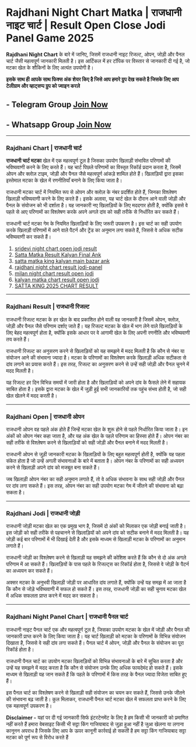  # Rajdhani Night Chart Matka | राजधानी नाइट चार्ट | Result Open Close Jodi Panel Game  2025

**Rajdhani Night Chart** के बारे में जानिए, जिसमें राजधानी नाइट रिजल्ट, ओपन, जोड़ी और पैनल चार्ट जैसी महत्वपूर्ण जानकारी मिलती है। इस आर्टिकल में हर टॉपिक पर विस्तार से जानकारी दी गई है, जो मटका खेल के शौकिनों के लिए अत्यंत उपयोगी है।

**इसके साथ ही आपके साथ फिक्स अंक शेयर किए है जिसे आप हमारे ग्रुप देख सकते है जिसके लिए आप टेलीग्राम और व्हाट्सप्प ग्रुप को ज्वाइन करले**
## - Telegram  Group  [Join Now](https://t.me/Hindiupdate201)

## - Whatsapp Group  [Join Now](https://whatsapp.com/channel/0029Vay2FudAzNbmVl8KtW14)

---

### Rajdhani Chart | राजधानी चार्ट  

**राजधानी चार्ट मटका**  खेल में एक महत्वपूर्ण टूल है जिसका उपयोग खिलाड़ी संभावित परिणामों की भविष्यवाणी करने के लिए करते हैं। यह चार्ट पिछले परिणामों का विस्तृत रिकॉर्ड प्रदान करता है, जिसमें ओपन और क्लोज़ टाइम, जोड़ी और पैनल जैसे महत्वपूर्ण आंकड़े शामिल होते हैं। खिलाड़ियों द्वारा इसका इस्तेमाल मटका के खेल में रणनीतियाँ बनाने के लिए किया जाता है।  

राजधानी मटका चार्ट में नियमित रूप से ओपन और क्लोज़ के नंबर प्रदर्शित होते हैं, जिनका विश्लेषण खिलाड़ी भविष्यवाणी करने के लिए करते हैं। इसके अलावा, यह चार्ट खेल के दौरान आने वाली जोड़ी और पैनल के संयोजन को भी दर्शाता है। यह जानकारी नए खिलाड़ियों के लिए मददगार होती है, क्योंकि इससे वे पहले से आए परिणामों का विश्लेषण करके अपने अगले दांव को सही तरीके से निर्धारित कर सकते हैं।  

राजधानी चार्ट मटका गेम के नियमित खिलाड़ियों के लिए जरूरी उपकरण है। इस चार्ट का सही उपयोग करके खिलाड़ी परिणामों में आने वाले पैटर्न और ट्रेंड का अनुमान लगा सकते हैं, जिससे वे अधिक सटीक भविष्यवाणी कर सकते हैं।  


1. [sridevi night chart open jodi result](https://github.com/sridevi-night-chart-open-jodi-result)
2. [Satta Matka Result Kalyan Final Ank](https://github.com/Satta-Matka-Result-Kalyan-Final-Ank/)
3. [satta matka king kalyan main bazar ank](https://github.com/satta-matka-king-kalyan-main-bazar-ank/)
4. [rajdhani night chart result jodi-panel](https://github.com/rajdhani-night-chart-result-jodi-panel)
5. [milan night chart result open jodi](https://github.com/milan-night-chart-result-open-jodi)
6. [kalyan matka chart result open jodi](https://github.com/kalyan-matka-chart-result-open-jodi)
7. [SATTA KING 2025 CHART RESULT](https://github.com/SATTA-KING-2025-CHART-RESULT)
---

### Rajdhani Result | राजधानी रिजल्ट  

राजधानी रिजल्ट मटका के हर खेल के बाद प्रकाशित होने वाली वह जानकारी है जिसमें ओपन, क्लोज़, जोड़ी और पैनल जैसे परिणाम दर्शाए जाते हैं। यह रिजल्ट मटका के खेल में भाग लेने वाले खिलाड़ियों के लिए बेहद महत्वपूर्ण होता है, क्योंकि इसके आधार पर वे आगामी खेल के लिए अपनी रणनीति और भविष्यवाणी तय करते हैं।  

राजधानी रिजल्ट का अनुसरण करने से खिलाड़ियों को यह समझने में मदद मिलती है कि कौन से नंबर या संयोजन आने की संभावना ज्यादा है। मटका के परिणामों का विश्लेषण करके खिलाड़ी अधिक सटीकता से दांव लगाने का प्रयास करते हैं। इस तरह, रिजल्ट का अनुसरण करने से उन्हें सही जोड़ी और पैनल चुनने में मदद मिलती है।  

यह रिजल्ट हर दिन विभिन्न समयों में जारी होता है और खिलाड़ियों को अपने दांव के फैसले लेने में सहायक साबित होता है। इसके द्वारा मटका के खेल में जुड़ी हुई सभी जानकारियों तक पहुंच संभव होती है, जो सही खेल खेलने में मदद करती है।  

---

### Rajdhani Open | राजधानी ओपन  

राजधानी ओपन वह पहले अंक होते हैं जिन्हें मटका खेल के शुरू होने से पहले निर्धारित किया जाता है। इन अंकों को ओपन नंबर कहा जाता है, और यह अंक खेल के पहले परिणाम का हिस्सा होते हैं। ओपन नंबर का सही तरीके से विश्लेषण करने से खिलाड़ियों को सही जोड़ी और पैनल बनाने में मदद मिलती है।  

राजधानी ओपन से जुड़ी जानकारी मटका के खिलाड़ियों के लिए बहुत महत्वपूर्ण होती है, क्योंकि यह पहला संकेत होता है जो उन्हें अगली संभावनाओं के बारे में बताता है। ओपन नंबर के परिणामों का सही अध्ययन करने से खिलाड़ी अपने दांव को मजबूत बना सकते हैं।  

जब खिलाड़ी ओपन नंबर का सही अनुमान लगाते हैं, तो वे अधिक संभावना के साथ सही जोड़ी और पैनल पर दांव लगा सकते हैं। इस तरह, ओपन नंबर का सही उपयोग मटका गेम में जीतने की संभावना को बढ़ा सकता है।  

---

### Rajdhani Jodi | राजधानी जोड़ी  

राजधानी जोड़ी मटका खेल का एक प्रमुख भाग है, जिसमें दो अंकों को मिलाकर एक जोड़ी बनाई जाती है। इस जोड़ी को सही तरीके से पहचानने से खिलाड़ियों को अपने दांव को सटीक बनाने में मदद मिलती है। यह जोड़ी कई बार परिणामों में भी दिखाई देती है और इसके माध्यम से खिलाड़ी मटका के परिणामों का अनुमान लगाते हैं।  

राजधानी जोड़ी का विश्लेषण करने से खिलाड़ी यह समझने की कोशिश करते हैं कि कौन से दो अंक अगले परिणाम में आ सकते हैं। खिलाड़ियों के पास पहले के रिजल्ट्स का रिकॉर्ड होता है, जिससे वे जोड़ी के पैटर्न का अध्ययन कर सकते हैं।  

अक्सर मटका के अनुभवी खिलाड़ी जोड़ी पर आधारित दांव लगाते हैं, क्योंकि उन्हें यह समझ में आ जाता है कि कौन से जोड़े भविष्यवाणी में सफल हो सकते हैं। इस तरह, राजधानी जोड़ी का सही चुनाव मटका खेल में अधिक सफलता प्राप्त करने में मदद कर सकता है।  

---

### Rajdhani Night Panel Chart | राजधानी पैनल चार्ट  

राजधानी नाइट पैनल चार्ट एक और महत्वपूर्ण टूल है, जिसका उपयोग मटका के खेल में जोड़ी और पैनल की जानकारी प्राप्त करने के लिए किया जाता है। यह चार्ट खिलाड़ी को मटका के परिणामों के विभिन्न संयोजन दिखाता है, जिससे वे सही दांव लगा सकते हैं। पैनल चार्ट में ओपन, जोड़ी और पैनल के संयोजन का पूरा रिकॉर्ड होता है।  

राजधानी पैनल चार्ट का उपयोग मटका खिलाड़ियों को विभिन्न संभावनाओं के बारे में सूचित करता है और उन्हें यह समझने में मदद करता है कि कौन से संयोजन उनके लिए अधिक फायदेमंद हो सकते हैं। इसके माध्यम से खिलाड़ी यह जान सकते हैं कि पहले के परिणामों में किस तरह के पैनल ज्यादा विजेता साबित हुए हैं।  

इस पैनल चार्ट का विश्लेषण करने से खिलाड़ी सही संयोजन का चयन कर सकते हैं, जिससे उनके जीतने की संभावना बढ़ जाती है। कुल मिलाकर, राजधानी पैनल चार्ट मटका खेल में सफलता प्राप्त करने के लिए एक महत्वपूर्ण उपकरण है।  

**Disclaimer -** यहां पर दी गई जानकारी सिर्फ इंटरटेनमेंट के लिए है हम किसी भी जानकारी को प्रमाणित नहीं करते हैं हमारा वेबसाइट किसी भी सट्टा किंग गाजियाबाद से जुड़ा हुआ नहीं है जुआ खेलना या लगाना कानूनन अपराध है जिसके लिए आप के ऊपर कानूनी कार्रवाई हो सकती है हम सट्टा किंग गाजियाबाद सट्टा मटका को पूर्ण रूप से विरोध करते हैं
